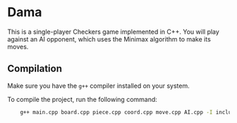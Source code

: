 # Dama

This is a single-player Checkers game implemented in C++. You will play against an AI opponent, which uses the Minimax algorithm to make its moves.

## Compilation

Make sure you have the `g++` compiler installed on your system.

To compile the project, run the following command:

```bash
    g++ main.cpp board.cpp piece.cpp coord.cpp move.cpp AI.cpp -I include -o checkers_game
```
